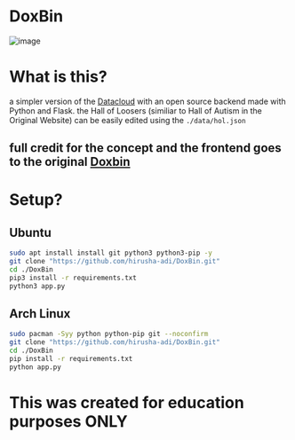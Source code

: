 # DoxBin

![image](https://user-images.githubusercontent.com/36286877/178102069-8e86217d-ad49-4d7c-9646-0fa6aff150f2.png)

# What is this?

a simpler version of the [Datacloud](https://doxbin.org) with an open source backend made with Python and Flask.  the Hall of Loosers (similiar to Hall of Autism in the Original Website) can be easily edited using the `./data/hol.json`

## full credit for the concept and the frontend goes to the original [Doxbin](https://doxbin.org)


# Setup?

## Ubuntu

```bash
sudo apt install install git python3 python3-pip -y
git clone "https://github.com/hirusha-adi/DoxBin.git"
cd ./DoxBin
pip3 install -r requirements.txt
python3 app.py
```

## Arch Linux

```bash
sudo pacman -Syy python python-pip git --noconfirm
git clone "https://github.com/hirusha-adi/DoxBin.git"
cd ./DoxBin
pip install -r requirements.txt
python app.py
```

# This was created for education purposes ONLY
